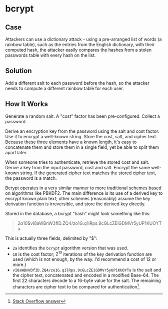 # bcrypt

## Case

Attackers can use a dictionary attack - using a pre-arranged list of words (a rainbow table), such as the entries from the English dictionary, with their computed hash, the attacker easily compares the hashes from a stolen passwords table with every hash on the list.

## Solution

Add a different salt to each password before the hash, so the attacker needs to compute a different rainbow table for each user.

## How It Works

Generate a random salt. A "cost" factor has been pre-configured. Collect a password.

Derive an encryption key from the password using the salt and cost factor. Use it to encrypt a well-known string. Store the cost, salt, and cipher text. Because these three elements have a known length, it's easy to concatenate them and store them in a single field, yet be able to split them apart later.

When someone tries to authenticate, retrieve the stored cost and salt. Derive a key from the input password, cost and salt. Encrypt the same well-known string. If the generated cipher text matches the stored cipher text, the password is a match.

Bcrypt operates in a very similar manner to more traditional schemes based on algorithms like PBKDF2. The main difference is its use of a derived key to encrypt known plain text; other schemes (reasonably) assume the key derivation function is irreversible, and store the derived key directly.

Stored in the database, a bcrypt "hash" might look something like this:

> $2a$10$vI8aWBnW3fID.ZQ4/zo1G.q1lRps.9cGLcZEiGDMVr5yUP1KUOYTa

This is actually three fields, delimited by "$":

- `2a` identifies the `bcrypt` algorithm version that was used.
- `10` is the cost factor; $2^{10}$ iterations of the key derivation function are used (which is not enough, by the way. I'd recommend a cost of 12 or more.)
- `vI8aWBnW3fID.ZQ4/zo1G.q1lRps.9cGLcZEiGDMVr5yUP1KUOYTa` is the salt and the cipher text, concatenated and encoded in a modified Base-64. The first 22 characters decode to a 16-byte value for the salt. The remaining characters are cipher text to be compared for authentication[^1].

[^1]: [Stack Overflow answer](https://stackoverflow.com/a/6833165)